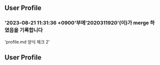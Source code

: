 ## User Profile
### '2023-08-21 11:31:36 +0900'부에'2020311920'(이)가 merge 하였음을 기록합니다

'profile.md 양식 체크 2'

## User Profile

